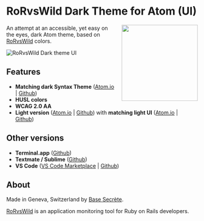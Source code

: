 # RoRvsWild Dark Theme for Atom (UI)

<img align="right" src="https://basesecrete.com/rorvswild-theme/rorvswild-theme-icon-dark.png" width="200px" style="margin: 0 0 20px 20px;">

An attempt at an accessible, yet easy on the eyes, dark Atom theme, based on [RoRvsWild](https://www.rorvswild.com) colors.

![RoRvsWild Dark theme UI](https://basesecrete.com/rorvswild-theme/rorvswild-theme-atom-dark-ui4.png)

## Features
* **Matching dark Syntax Theme** 
([Atom.io](https://atom.io/themes/rorvswild-dark-syntax) | [Github](https://github.com/BaseSecrete/rorvswild-theme-atom-dark-syntax))
* **HUSL colors**
* **WCAG 2.0 AA**
* **Light version** ([Atom.io](https://atom.io/themes/rorvswild-light-syntax) | [Github](https://github.com/BaseSecrete/rorvswild-theme-atom-light-syntax)) with **matching light UI** ([Atom.io](https://atom.io/themes/rorvswild-light-ui) | [Github](https://github.com/BaseSecrete/rorvswild-theme-atom-light-ui))

## Other versions

* **Terminal.app** ([Github](https://github.com/BaseSecrete/rorvswild-theme-terminal-app))
* **Textmate / Sublime** ([Github](https://github.com/BaseSecrete/rorvswild-theme-textmate-dark))
* **VS Code** ([VS Code Marketplace](https://github.com/BaseSecrete/rorvswild-theme-vscode-dark) | [Github](https://github.com/BaseSecrete/rorvswild-theme-vscode-dark))

## About
Made in Geneva, Switzerland by [Base Secrète](https://basesecrete.com).

[RoRvsWild](https://rorvswild.com) is an  application monitoring tool for Ruby on Rails developers.